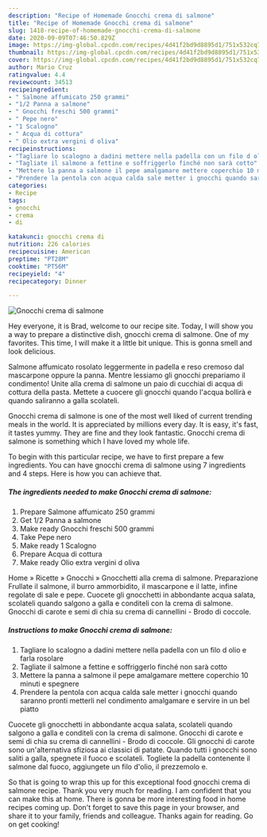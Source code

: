 ```yaml
---
description: "Recipe of Homemade Gnocchi crema di salmone"
title: "Recipe of Homemade Gnocchi crema di salmone"
slug: 1418-recipe-of-homemade-gnocchi-crema-di-salmone
date: 2020-09-09T07:46:50.829Z
image: https://img-global.cpcdn.com/recipes/4d41f2bd9d8895d1/751x532cq70/gnocchi-crema-di-salmone-recipe-main-photo.jpg
thumbnail: https://img-global.cpcdn.com/recipes/4d41f2bd9d8895d1/751x532cq70/gnocchi-crema-di-salmone-recipe-main-photo.jpg
cover: https://img-global.cpcdn.com/recipes/4d41f2bd9d8895d1/751x532cq70/gnocchi-crema-di-salmone-recipe-main-photo.jpg
author: Mario Cruz
ratingvalue: 4.4
reviewcount: 34513
recipeingredient:
- " Salmone affumicato 250 grammi"
- "1/2 Panna a salmone"
- " Gnocchi freschi 500 grammi"
- " Pepe nero"
- "1 Scalogno"
- " Acqua di cottura"
- " Olio extra vergini d oliva"
recipeinstructions:
- "Tagliare lo scalogno a dadini mettere nella padella con un filo d olio e farla rosolare"
- "Tagliate il salmone a fettine e soffriggerlo finché non sarà cotto"
- "Mettere la panna a salmone il pepe amalgamare mettere coperchio 10 minuti e spegnere"
- "Prendere la pentola con acqua calda sale metter i gnocchi quando saranno pronti metterli nel condimento amalgamare e servire in un bel piatto"
categories:
- Recipe
tags:
- gnocchi
- crema
- di

katakunci: gnocchi crema di 
nutrition: 226 calories
recipecuisine: American
preptime: "PT28M"
cooktime: "PT56M"
recipeyield: "4"
recipecategory: Dinner

---
```



![Gnocchi crema di salmone](https://img-global.cpcdn.com/recipes/4d41f2bd9d8895d1/751x532cq70/gnocchi-crema-di-salmone-recipe-main-photo.jpg)

Hey everyone, it is Brad, welcome to our recipe site. Today, I will show you a way to prepare a distinctive dish, gnocchi crema di salmone. One of my favorites. This time, I will make it a little bit unique. This is gonna smell and look delicious.

Salmone affumicato rosolato leggermente in padella e reso cremoso dal mascarpone oppure la panna. Mentre lessiamo gli gnocchi prepariamo il condimento! Unite alla crema di salmone un paio di cucchiai di acqua di cottura della pasta. Mettete a cuocere gli gnocchi quando l&#39;acqua bollirà e quando saliranno a galla scolateli.

Gnocchi crema di salmone is one of the most well liked of current trending meals in the world. It is appreciated by millions every day. It is easy, it's fast, it tastes yummy. They are fine and they look fantastic. Gnocchi crema di salmone is something which I have loved my whole life.


To begin with this particular recipe, we have to first prepare a few ingredients. You can have gnocchi crema di salmone using 7 ingredients and 4 steps. Here is how you can achieve that.

<!--inarticleads1-->

##### The ingredients needed to make Gnocchi crema di salmone:

1. Prepare  Salmone affumicato 250 grammi
1. Get 1/2 Panna a salmone
1. Make ready  Gnocchi freschi 500 grammi
1. Take  Pepe nero
1. Make ready 1 Scalogno
1. Prepare  Acqua di cottura
1. Make ready  Olio extra vergini d oliva


Home » Ricette » Gnocchi » Gnocchetti alla crema di salmone. Preparazione Frullate il salmone, il burro ammorbidito, il mascarpone e il latte, infine regolate di sale e pepe. Cuocete gli gnocchetti in abbondante acqua salata, scolateli quando salgono a galla e conditeli con la crema di salmone. Gnocchi di carote e semi di chia su crema di cannellini - Brodo di coccole. 

<!--inarticleads2-->

##### Instructions to make Gnocchi crema di salmone:

1. Tagliare lo scalogno a dadini mettere nella padella con un filo d olio e farla rosolare
1. Tagliate il salmone a fettine e soffriggerlo finché non sarà cotto
1. Mettere la panna a salmone il pepe amalgamare mettere coperchio 10 minuti e spegnere
1. Prendere la pentola con acqua calda sale metter i gnocchi quando saranno pronti metterli nel condimento amalgamare e servire in un bel piatto


Cuocete gli gnocchetti in abbondante acqua salata, scolateli quando salgono a galla e conditeli con la crema di salmone. Gnocchi di carote e semi di chia su crema di cannellini - Brodo di coccole. Gli gnocchi di carote sono un&#39;alternativa sfiziosa ai classici di patate. Quando tutti i gnocchi sono saliti a galla, spegnete il fuoco e scolateli. Togliete la padella contenente il salmone dal fuoco, aggiungete un filo d&#39;olio, il prezzemolo e. 

So that is going to wrap this up for this exceptional food gnocchi crema di salmone recipe. Thank you very much for reading. I am confident that you can make this at home. There is gonna be more interesting food in home recipes coming up. Don't forget to save this page in your browser, and share it to your family, friends and colleague. Thanks again for reading. Go on get cooking!
